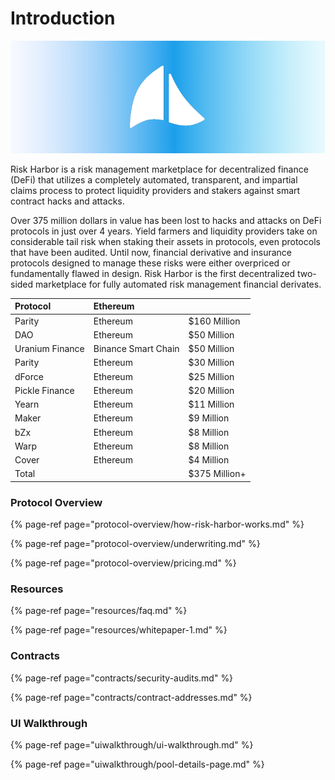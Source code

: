 # Introduction

![](.gitbook/assets/banner-1-.png)

Risk Harbor is a risk management marketplace for decentralized finance \(DeFi\) that utilizes a completely automated, transparent, and impartial claims process to protect liquidity providers and stakers against smart contract hacks and attacks.

Over 375 million dollars in value has been lost to hacks and attacks on DeFi protocols in just over 4 years. Yield farmers and liquidity providers take on considerable tail risk when staking their assets in protocols, even protocols that have been audited. Until now, financial derivative and insurance protocols designed to manage these risks were either overpriced or fundamentally flawed in design. Risk Harbor is the first decentralized two-sided marketplace for fully automated risk management financial derivates.

| Protocol | Ethereum |  |
| :--- | :--- | :--- |
| Parity | Ethereum | $160 Million |
| DAO | Ethereum | $50 Million |
| Uranium Finance | Binance Smart Chain | $50 Million |
| Parity | Ethereum | $30 Million |
| dForce | Ethereum | $25 Million |
| Pickle Finance | Ethereum | $20 Million |
| Yearn | Ethereum | $11 Million |
| Maker | Ethereum | $9 Million |
| bZx | Ethereum | $8 Million |
| Warp | Ethereum | $8 Million |
| Cover | Ethereum | $4 Million |
| Total |   | $375 Million+ |

### Protocol Overview

{% page-ref page="protocol-overview/how-risk-harbor-works.md" %}

{% page-ref page="protocol-overview/underwriting.md" %}

{% page-ref page="protocol-overview/pricing.md" %}

### Resources

{% page-ref page="resources/faq.md" %}

{% page-ref page="resources/whitepaper-1.md" %}

### Contracts

{% page-ref page="contracts/security-audits.md" %}

{% page-ref page="contracts/contract-addresses.md" %}

### UI Walkthrough

{% page-ref page="uiwalkthrough/ui-walkthrough.md" %}

{% page-ref page="uiwalkthrough/pool-details-page.md" %}



